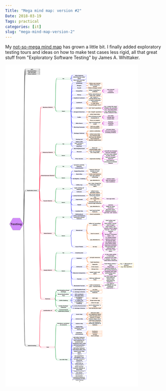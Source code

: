 ```yaml
---
Title: "Mega mind map: version #2"
Date: 2018-03-19
Tags: practical
categories: [it]
slug: "mega-mind-map-version-2"
---
```


My [not-so-mega mind map](https://github.com/aviskase/mega-mind-map) has grown a little bit. I finally added exploratory testing tours and ideas on how to make test cases less rigid, all that great stuff from "Exploratory Software Testing" by James A. Whittaker.


![Mega mind map version 2](mmm_v2.png)
